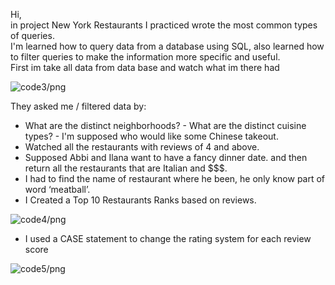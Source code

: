 Hi,  
in project New York Restaurants I practiced wrote the most common types of queries.  
I'm learned how to query data from a database using SQL, also learned how to filter queries to make the information more specific and useful.  
First im take all data from data base and watch what im there had  

![code3/png](https://github.com/mario-moscicki/sql-codecademy/blob/master/new-york-restaurants/code3.png)

They asked me / filtered data by:  
- What are the distinct neighborhoods?  - What are the distinct cuisine types?  - I'm supposed who would like some Chinese takeout.  
- Watched all the restaurants with reviews of 4 and above.  
- Supposed Abbi and Ilana want to have a fancy dinner date. and then return all the restaurants that are Italian and $$$.  
- I had to find the name of restaurant where he been, he only know part of word ‘meatball’.  
- I Created a Top 10 Restaurants Ranks based on reviews.  

![code4/png](https://github.com/mario-moscicki/sql-codecademy/blob/master/new-york-restaurants/code4.png)

- I used a CASE statement to change the rating system for each review score  

![code5/png](https://github.com/mario-moscicki/sql-codecademy/blob/master/new-york-restaurants/code5.png)
